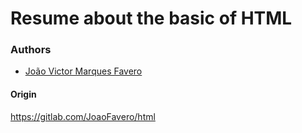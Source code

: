 # Resume about the basic of HTML

### Authors
- [João Victor Marques Favero](https://github.com/jaofavero)

#### Origin
  https://gitlab.com/JoaoFavero/html
